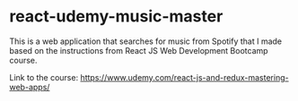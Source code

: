 # react-udemy-music-master

This is a web application that searches for music from Spotify that I made based on the instructions from React JS Web Development Bootcamp course.

Link to the course: https://www.udemy.com/react-js-and-redux-mastering-web-apps/

